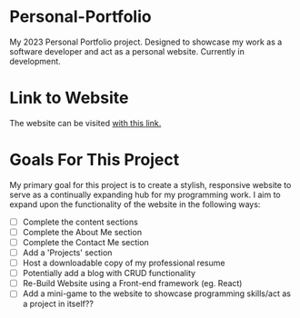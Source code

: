 # Personal-Portfolio
My 2023 Personal Portfolio project. Designed to showcase my work as a software developer and act as a personal website. Currently in development.

# Link to Website
The website can be visited [with this link.](https://benporayko.github.io/)
# Goals For This Project
My primary goal for this project is to create a stylish, responsive website to serve as a continually expanding hub for my programming work.
I aim to expand upon the functionality of the website in the following ways:

- [ ] Complete the content sections
- [ ] Complete the About Me section
- [ ] Complete the Contact Me section
- [ ] Add a 'Projects' section
- [ ] Host a downloadable copy of my professional resume
- [ ] Potentially add a blog with CRUD functionality
- [ ] Re-Build Website using a Front-end framework (eg. React)
- [ ] Add a mini-game to the website to showcase programming skills/act as a project in itself??
